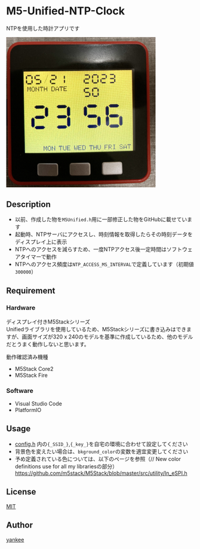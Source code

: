 # M5-Unified-NTP-Clock

NTPを使用した時計アプリです

<img src="https://github.com/yankee-08/M5-Unified-NTP-Clock/blob/main/image/img_001.JPG" width="400" />

## Description

- 以前、作成した物を`M5Unified.h`用に一部修正した物をGitHubに載せています
- 起動時、NTPサーバにアクセスし、時刻情報を取得したらその時刻データをディスプレイ上に表示
- NTPへのアクセスを減らすため、一度NTPアクセス後一定時間はソフトウェアタイマーで動作
- NTPへのアクセス頻度は`NTP_ACCESS_MS_INTERVAL`で定義しています（初期値`300000`）

## Requirement
### Hardware

ディスプレイ付きM5Stackシリーズ  
Unifiedライブラリを使用しているため、M5Stackシリーズに書き込みはできますが、画面サイズが320 x 240のモデルを基準に作成しているため、他のモデルだとうまく動作しないと思います。

動作確認済み機種

- M5Stack Core2
- M5Stack Fire

### Software

- Visual Studio Code
- PlatformIO

## Usage

- [config.h](https://github.com/yankee-08/M5-Unified-NTP-Clock/blob/main/include/config.h) 内の`{_SSID_}`,`{_key_}`を自宅の環境に合わせて設定してください
- 背景色を変えたい場合は、`bkground_color`の変数を適宜変更してください
- 予め定義されている色については、以下のページを参照（// New color definitions use for all my librariesの部分）
  https://github.com/m5stack/M5Stack/blob/master/src/utility/In_eSPI.h

## License

[MIT](https://github.com/yankee-08/M5-Unified-NTP-Clock/blob/main/LICENSE)  

## Author

[yankee](https://github.com/yankee-08)  
